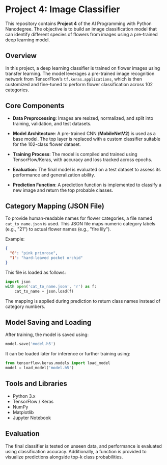 # Project 4: Image Classifier

This repository contains **Project 4** of the AI Programming with Python Nanodegree. The objective is to build an image classification model that can identify different species of flowers from images using a pre-trained deep learning model.

## Overview

In this project, a deep learning classifier is trained on flower images using transfer learning. The model leverages a pre-trained image recognition network from TensorFlow’s `tf.keras.applications`, which is then customized and fine-tuned to perform flower classification across 102 categories.

## Core Components

* **Data Preprocessing**: Images are resized, normalized, and split into training, validation, and test datasets.

* **Model Architecture**: A pre-trained CNN (**MobileNetV2**) is used as a base model. The top layer is replaced with a custom classifier suitable for the 102-class flower dataset.

* **Training Process**: The model is compiled and trained using TensorFlow/Keras, with accuracy and loss tracked across epochs.

* **Evaluation**: The final model is evaluated on a test dataset to assess its performance and generalization ability.

* **Prediction Function**: A prediction function is implemented to classify a new image and return the top probable classes.

## Category Mapping (JSON File)

To provide human-readable names for flower categories, a file named `cat_to_name.json` is used. This JSON file maps numeric category labels (e.g., "21") to actual flower names (e.g., "fire lily").

Example:

```json
{
  "0": "pink primrose",
  "1": "hard-leaved pocket orchid"
}
```

This file is loaded as follows:

```python
import json
with open('cat_to_name.json', 'r') as f:
    cat_to_name = json.load(f)
```

The mapping is applied during prediction to return class names instead of category numbers.

## Model Saving and Loading

After training, the model is saved using:

```python
model.save('model.h5')
```

It can be loaded later for inference or further training using:

```python
from tensorflow.keras.models import load_model
model = load_model('model.h5')
```

## Tools and Libraries

* Python 3.x
* TensorFlow / Keras
* NumPy
* Matplotlib
* Jupyter Notebook

## Evaluation

The final classifier is tested on unseen data, and performance is evaluated using classification accuracy. Additionally, a function is provided to visualize predictions alongside top-k class probabilities.
